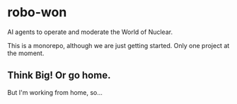 # robo-won

AI agents to operate and moderate the World of Nuclear.

This is a monorepo, although we are just getting started. Only one project at the moment.

## Think Big! Or go home.

But I'm working from home, so...
